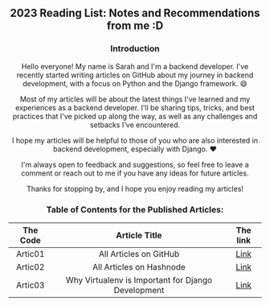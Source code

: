 <h2 align="center" style="font-weight: bold;">
2023 Reading List: Notes and Recommendations from me :D
</h2>

<h3 align="center"> Introduction </h3>


<p align="center">
Hello everyone! My name is Sarah and I'm a backend developer. I've recently started writing articles on GitHub about my journey in backend development, with a focus on Python and the Django framework. 😄
</p>

<p align="center">
Most of my articles will be about the latest things I've learned and my experiences as a backend developer. I'll be sharing tips, tricks, and best practices that I've picked up along the way, as well as any challenges and setbacks I've encountered.
</p>

<p align="center">
I hope my articles will be helpful to those of you who are also interested in backend development, especially with Django. ❤️
<p>

<p align="center">
I'm always open to feedback and suggestions, so feel free to leave a comment or reach out to me if you have any ideas for future articles.
</p>

<p align="center">
Thanks for stopping by, and I hope you enjoy reading my articles!
</p>


<h3 align="center" style="font-weight: bold;">
Table of Contents for the Published Articles:
</h3>


<div align="center">


| The Code | Article Title | The link |
|:----------:|:----------:|:----------:|
| Artic01  | All Articles on GitHub | [Link](https://sarahhudaib.github.io/reading-notes/) |
| Artic02  | All Articles on Hashnode |[Link](https://sarahthedeveloper.hashnode.dev/)|
| Artic03  | Why Virtualenv is Important for Django Development | [Link](./Published_Articles/virtualenv.md)| 


</div>


<!-- <html>
  <head>
    <style>
      table {
        margin: 0 auto;
        border: 1px solid !important;
      }
      td {
        border: 1px solid blue !important;
        text-align: center;
      }
      th {
        border: 1px solid blue !important;
        color: orange;
        text-align: center;
      }
    </style>
  </head>
  <body>
    <table>
      <tr>
        <th>The Code</th>
        <th>Article Title</th>
        <th>The Link</th>
      </tr>
      <tr>
        <td>Artic01</td>
        <td>All Articles on GitHub</td>
        <td><a href="https://sarahhudaib.github.io/reading-notes/">Link</a></td>
      </tr>
      <tr>
        <td>Artic02</td>
        <td>All Articles on Hashnode</td>
        <td><a href="https://sarahthedeveloper.hashnode.dev/">Link</a></td>
      </tr>
      <tr>
        <td>Artic03</td>
        <td>Why Virtualenv is Important for Django Development</td>
        <td><a href="./Published_Articles/virtualenv.md">Link</a></td>
      </tr>
    </table>
  </body>
</html> -->